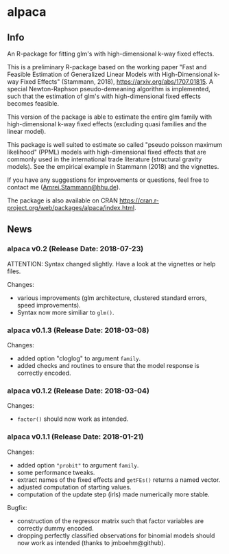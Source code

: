 # alpaca

## Info
An R-package for fitting glm's with high-dimensional k-way fixed effects.

This is a preliminary R-package based on the working paper "Fast and Feasible Estimation of Generalized Linear Models with High-Dimensional k-way Fixed Effects" (Stammann, 2018), https://arxiv.org/abs/1707.01815. A special Newton-Raphson pseudo-demeaning algorithm is implemented, such that the estimation of glm's with high-dimensional fixed effects becomes feasible. 

This version of the package is able to estimate the entire glm family with high-dimensional k-way fixed effects (excluding quasi families and the linear model).

This package is well suited to estimate so called "pseudo poisson maximum likelihood" (PPML) models with high-dimensional fixed effects that are commonly used in the international trade literature (structural gravity models). See the empirical example in Stammann (2018) and the vignettes.

If you have any suggestions for improvements or questions, feel free to contact me (Amrei.Stammann@hhu.de).

The package is also available on CRAN https://cran.r-project.org/web/packages/alpaca/index.html.

## News

### alpaca v0.2 (Release Date: 2018-07-23)

ATTENTION: Syntax changed slightly. Have a look at the vignettes or help files.

Changes:

* various improvements (glm architecture, clustered standard errors, speed improvements).
* Syntax now more similiar to `glm()`.

### alpaca v0.1.3 (Release Date: 2018-03-08)

Changes:

* added option "cloglog" to argument `family`.
* added checks and routines to ensure that the model response is correctly encoded.

### alpaca v0.1.2 (Release Date: 2018-03-04)

Changes:

* `factor()` should now work as intended.

### alpaca v0.1.1 (Release Date: 2018-01-21)

Changes:

* added option `"probit"` to argument `family`.
* some performance tweaks.
* extract names of the fixed effects and `getFEs()` returns a named vector.
* adjusted computation of starting values.
* computation of the update step (irls) made numerically more stable.


Bugfix:

* construction of the regressor matrix such that factor variables are correctly dummy encoded.
* dropping perfectly classified observations for binomial models should now work as intended (thanks to jmboehm@github).
